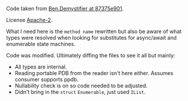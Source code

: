 Code taken from [Ben.Demystifier at 87375e901](https://github.com/benaadams/Ben.Demystifier/tree/87375e9013db462ad5af21bc308bc73c63cfe919).

License [Apache-2](LICENSE).

What I need here is the `method name` rewritten but also be aware of what types were resolved when looking for substitutes for async/await and enumerable state machines.

Code was modified. Ultimately diffing the files to see it all but mainly:
* All types are internal.
* Reading portable PDB from the reader isn't here either. Assumes consumer supports ppdb.
* Nullability check is on so code needed to be adjusted.
* Didn't bring in the `struct` `Enumerable`, just used `IList`.
